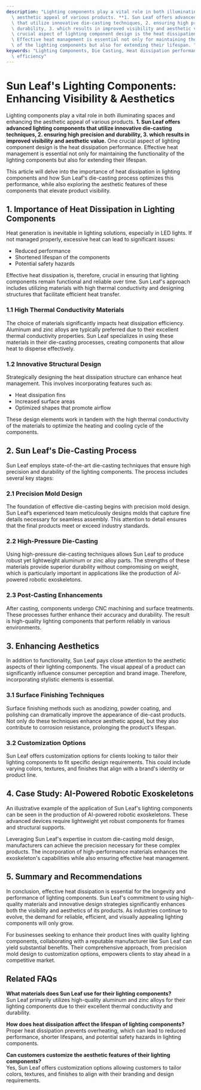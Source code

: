 ```yaml
---
description: "Lighting components play a vital role in both illuminating spaces and enhancing the\
  \ aesthetic appeal of various products. **1. Sun Leaf offers advanced lighting components\
  \ that utilize innovative die-casting techniques, 2. ensuring high precision and\
  \ durability, 3. which results in improved visibility and aesthetic value.** One\
  \ crucial aspect of lighting component design is the heat dissipation performance.\
  \ Effective heat management is essential not only for maintaining the functionality\
  \ of the lighting components but also for extending their lifespan. "
keywords: "Lighting Components, Die Casting, Heat dissipation performance, Heat dissipation\
  \ efficiency"
---
```

# Sun Leaf's Lighting Components: Enhancing Visibility & Aesthetics

Lighting components play a vital role in both illuminating spaces and enhancing the aesthetic appeal of various products. **1. Sun Leaf offers advanced lighting components that utilize innovative die-casting techniques, 2. ensuring high precision and durability, 3. which results in improved visibility and aesthetic value.** One crucial aspect of lighting component design is the heat dissipation performance. Effective heat management is essential not only for maintaining the functionality of the lighting components but also for extending their lifespan. 

This article will delve into the importance of heat dissipation in lighting components and how Sun Leaf's die-casting process optimizes this performance, while also exploring the aesthetic features of these components that elevate product visibility.

## **1. Importance of Heat Dissipation in Lighting Components**

Heat generation is inevitable in lighting solutions, especially in LED lights. If not managed properly, excessive heat can lead to significant issues:

- Reduced performance
- Shortened lifespan of the components
- Potential safety hazards

Effective heat dissipation is, therefore, crucial in ensuring that lighting components remain functional and reliable over time. Sun Leaf's approach includes utilizing materials with high thermal conductivity and designing structures that facilitate efficient heat transfer.

### **1.1 High Thermal Conductivity Materials**

The choice of materials significantly impacts heat dissipation efficiency. Aluminum and zinc alloys are typically preferred due to their excellent thermal conductivity properties. Sun Leaf specializes in using these materials in their die-casting processes, creating components that allow heat to disperse effectively.

### **1.2 Innovative Structural Design**

Strategically designing the heat dissipation structure can enhance heat management. This involves incorporating features such as:

- Heat dissipation fins
- Increased surface areas
- Optimized shapes that promote airflow

These design elements work in tandem with the high thermal conductivity of the materials to optimize the heating and cooling cycle of the components.

## **2. Sun Leaf's Die-Casting Process**

Sun Leaf employs state-of-the-art die-casting techniques that ensure high precision and durability of the lighting components. The process includes several key stages:

### **2.1 Precision Mold Design**

The foundation of effective die-casting begins with precision mold design. Sun Leaf’s experienced team meticulously designs molds that capture fine details necessary for seamless assembly. This attention to detail ensures that the final products meet or exceed industry standards.

### **2.2 High-Pressure Die-Casting**

Using high-pressure die-casting techniques allows Sun Leaf to produce robust yet lightweight aluminum or zinc alloy parts. The strengths of these materials provide superior durability without compromising on weight, which is particularly important in applications like the production of AI-powered robotic exoskeletons.

### **2.3 Post-Casting Enhancements**

After casting, components undergo CNC machining and surface treatments. These processes further enhance their accuracy and durability. The result is high-quality lighting components that perform reliably in various environments.

## **3. Enhancing Aesthetics**

In addition to functionality, Sun Leaf pays close attention to the aesthetic aspects of their lighting components. The visual appeal of a product can significantly influence consumer perception and brand image. Therefore, incorporating stylistic elements is essential.

### **3.1 Surface Finishing Techniques**

Surface finishing methods such as anodizing, powder coating, and polishing can dramatically improve the appearance of die-cast products. Not only do these techniques enhance aesthetic appeal, but they also contribute to corrosion resistance, prolonging the product's lifespan.

### **3.2 Customization Options**

Sun Leaf offers customization options for clients looking to tailor their lighting components to fit specific design requirements. This could include varying colors, textures, and finishes that align with a brand's identity or product line.

## **4. Case Study: AI-Powered Robotic Exoskeletons**

An illustrative example of the application of Sun Leaf's lighting components can be seen in the production of AI-powered robotic exoskeletons. These advanced devices require lightweight yet robust components for frames and structural supports. 

Leveraging Sun Leaf's expertise in custom die-casting mold design, manufacturers can achieve the precision necessary for these complex products. The incorporation of high-performance materials enhances the exoskeleton's capabilities while also ensuring effective heat management.

## **5. Summary and Recommendations**

In conclusion, effective heat dissipation is essential for the longevity and performance of lighting components. Sun Leaf's commitment to using high-quality materials and innovative design strategies significantly enhances both the visibility and aesthetics of its products. As industries continue to evolve, the demand for reliable, efficient, and visually appealing lighting components will only grow.

For businesses seeking to enhance their product lines with quality lighting components, collaborating with a reputable manufacturer like Sun Leaf can yield substantial benefits. Their comprehensive approach, from precision mold design to customization options, empowers clients to stay ahead in a competitive market.

## Related FAQs

**What materials does Sun Leaf use for their lighting components?**  
Sun Leaf primarily utilizes high-quality aluminum and zinc alloys for their lighting components due to their excellent thermal conductivity and durability.

**How does heat dissipation affect the lifespan of lighting components?**  
Proper heat dissipation prevents overheating, which can lead to reduced performance, shorter lifespans, and potential safety hazards in lighting components.

**Can customers customize the aesthetic features of their lighting components?**  
Yes, Sun Leaf offers customization options allowing customers to tailor colors, textures, and finishes to align with their branding and design requirements.
